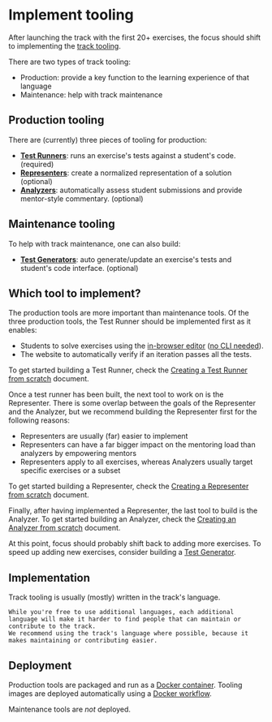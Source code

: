 # Implement tooling

After launching the track with the first 20+ exercises, the focus should shift to implementing the [track tooling](/docs/building/tooling).

There are two types of track tooling:

- Production: provide a key function to the learning experience of that language
- Maintenance: help with track maintenance

## Production tooling

There are (currently) three pieces of tooling for production:

- **[Test Runners](/docs/building/tooling/test-runners)**: runs an exercise's tests against a student's code. (required)
- **[Representers](/docs/building/tooling/representers)**: create a normalized representation of a solution (optional)
- **[Analyzers](/docs/building/tooling/analyzers)**: automatically assess student submissions and provide mentor-style commentary. (optional)

## Maintenance tooling

To help with track maintenance, one can also build:

- **[Test Generators](/docs/building/tooling/test-generators)**: auto generate/update an exercise's tests and student's code interface. (optional)

## Which tool to implement?

The production tools are more important than maintenance tools.
Of the three production tools, the Test Runner should be implemented first as it enables:

- Students to solve exercises using the [in-browser editor](/docs/using/solving-exercises/using-the-online-editor) ([no CLI needed](/docs/using/solving-exercises/working-locally)).
- The website to automatically verify if an iteration passes all the tests.

To get started building a Test Runner, check the [Creating a Test Runner from scratch](/docs/building/tooling/test-runners/creating-from-scratch) document.

Once a test runner has been built, the next tool to work on is the Representer.
There is some overlap between the goals of the Representer and the Analyzer, but we recommend building the Representer first for the following reasons:

- Representers are usually (far) easier to implement
- Representers can have a far bigger impact on the mentoring load than analyzers by empowering mentors
- Representers apply to all exercises, whereas Analyzers usually target specific exercises or a subset

To get started building a Representer, check the [Creating a Representer from scratch](/docs/building/tooling/representers/creating-from-scratch) document.

Finally, after having implemented a Representer, the last tool to build is the Analyzer.
To get started building an Analyzer, check the [Creating an Analyzer from scratch](/docs/building/tooling/analyzers/creating-from-scratch) document.

At this point, focus should probably shift back to adding more exercises.
To speed up adding new exercises, consider building a [Test Generator](/docs/building/tooling/test-generators).

## Implementation

Track tooling is usually (mostly) written in the track's language.

```exercism/caution
While you're free to use additional languages, each additional language will make it harder to find people that can maintain or contribute to the track.
We recommend using the track's language where possible, because it makes maintaining or contributing easier.
```

## Deployment

Production tools are packaged and run as a [Docker container](/docs/building/tooling/docker).
Tooling images are deployed automatically using a [Docker workflow](https://github.com/exercism/generic-test-runner/blob/main/.github/workflows/docker.yml).

Maintenance tools are _not_ deployed.
